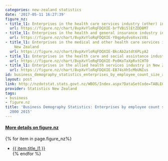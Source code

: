 ```yaml
---
categories: new-zealand statistics
date: '2017-05-11 16:27:39'
figure_nz:
- title_l1: Enterprises in the health care services industry (other) in New Zealand
  url: https://figure.nz/chart/8vpXvYloRqFDQXIE-brfVBi5lEtZDD8M7
- title_l1: Enterprises in the health and general insurance industry in New Zealand
  url: https://figure.nz/chart/8vpXvYloRqFDQXIE-Y8qp4ydvoXvxiV8i
- title_l1: Enterprises in the medical and other health care services industry in
    New Zealand
  url: https://figure.nz/chart/8vpXvYloRqFDQXIE-BkcAb2atdt6PLyA2
- title_l1: Enterprises in the health care and social assistance industry in New Zealand
  url: https://figure.nz/chart/8vpXvYloRqFDQXIE-Po0KoTaXpRxtCHT0
- title_l1: Enterprises in the allied health services industry in New Zealand
  url: https://figure.nz/chart/8vpXvYloRqFDQXIE-EB74sXh5cMbUNIus
id: business_demography_statistics_enterprises_by_employee_count_size_and_industry_2000_2015
layout: post
link: http://nzdotstat.stats.govt.nz/WBOS/Index.aspx?DataSetCode=TABLECODE7605
provider: Statistics New Zealand
tags:
- business
- figure.nz
title: 'Business Demography Statistics: Enterprises by employee count size and industry
  2000 2015'
---
```


<h4><u> More details on figure.nz</u></h4>
{% for item in page.figure_nz%}
<ul class="post-list-l2">
    <li><a href="{{ item.url }}">{{ item.title_l1 }}</a></li>
{% endfor %}
</ul>